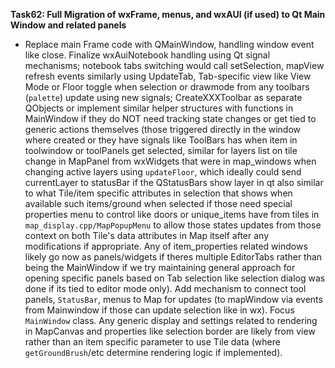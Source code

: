 **Task62: Full Migration of wxFrame, menus, and wxAUI (if used) to Qt Main Window and related panels**
- Replace main Frame code with QMainWindow, handling window event like close. Finalize wxAuiNotebook handling using Qt signal mechanisms; notebook tabs switching would call setSelection, mapView refresh events similarly using UpdateTab, Tab-specific view like View Mode or Floor toggle when selection or drawmode from any toolbars (`palette`) update using new signals; CreateXXXToolbar as separate QObjects or implement similar helper structures with functions in MainWindow if they do NOT need tracking state changes or get tied to generic actions themselves (those triggered directly in the window where created or they have signals like ToolBars has when item in toolwindow or toolPanels get selected, similar for layers list on tile change in MapPanel from wxWidgets that were in map_windows when changing active layers using `updateFloor`, which ideally could send currentLayer to statusBar if the QStatusBars show layer in qt also similar to what Tile/item specific attributes in selection that shows when available such items/ground when selected if those need special properties menu to control like doors or unique\_items have from tiles in `map_display.cpp/MapPopupMenu` to allow those states updates from those context on both Tile's data attributes in Map itself after any modifications if appropriate. Any of item\_properties related windows likely go now as panels/widgets if theres multiple EditorTabs rather than being the MainWindow if we try maintaining general approach for opening specific panels based on Tab selection like selection dialog was done if its tied to editor mode only). Add mechanism to connect tool panels, `StatusBar`, menus to Map for updates (to mapWindow via events from Mainwindow if those can update selection like in wx). Focus `MainWindow` class. Any generic display and settings related to rendering in MapCanvas and properties like selection border are likely from view rather than an item specific parameter to use Tile data (where `getGroundBrush`/etc determine rendering logic if implemented).
